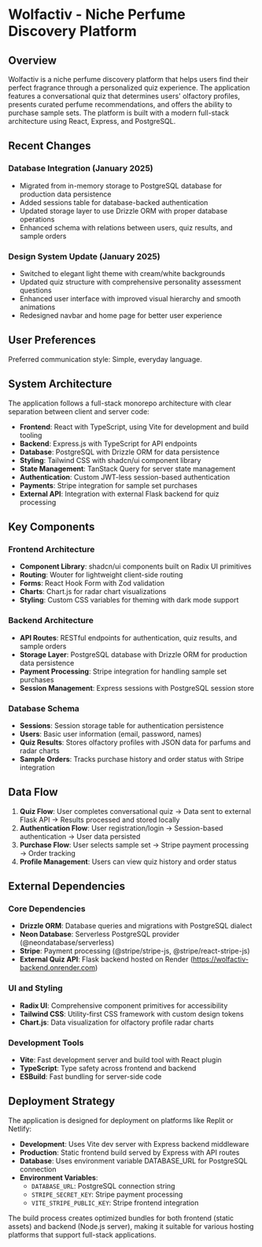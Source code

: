 # Wolfactiv - Niche Perfume Discovery Platform

## Overview

Wolfactiv is a niche perfume discovery platform that helps users find their perfect fragrance through a personalized quiz experience. The application features a conversational quiz that determines users' olfactory profiles, presents curated perfume recommendations, and offers the ability to purchase sample sets. The platform is built with a modern full-stack architecture using React, Express, and PostgreSQL.

## Recent Changes

### Database Integration (January 2025)
- Migrated from in-memory storage to PostgreSQL database for production data persistence
- Added sessions table for database-backed authentication
- Updated storage layer to use Drizzle ORM with proper database operations
- Enhanced schema with relations between users, quiz results, and sample orders

### Design System Update (January 2025)
- Switched to elegant light theme with cream/white backgrounds
- Updated quiz structure with comprehensive personality assessment questions
- Enhanced user interface with improved visual hierarchy and smooth animations
- Redesigned navbar and home page for better user experience

## User Preferences

Preferred communication style: Simple, everyday language.

## System Architecture

The application follows a full-stack monorepo architecture with clear separation between client and server code:

- **Frontend**: React with TypeScript, using Vite for development and build tooling
- **Backend**: Express.js with TypeScript for API endpoints
- **Database**: PostgreSQL with Drizzle ORM for data persistence
- **Styling**: Tailwind CSS with shadcn/ui component library
- **State Management**: TanStack Query for server state management
- **Authentication**: Custom JWT-less session-based authentication
- **Payments**: Stripe integration for sample set purchases
- **External API**: Integration with external Flask backend for quiz processing

## Key Components

### Frontend Architecture
- **Component Library**: shadcn/ui components built on Radix UI primitives
- **Routing**: Wouter for lightweight client-side routing
- **Forms**: React Hook Form with Zod validation
- **Charts**: Chart.js for radar chart visualizations
- **Styling**: Custom CSS variables for theming with dark mode support

### Backend Architecture
- **API Routes**: RESTful endpoints for authentication, quiz results, and sample orders
- **Storage Layer**: PostgreSQL database with Drizzle ORM for production data persistence
- **Payment Processing**: Stripe integration for handling sample set purchases
- **Session Management**: Express sessions with PostgreSQL session store

### Database Schema
- **Sessions**: Session storage table for authentication persistence
- **Users**: Basic user information (email, password, names)  
- **Quiz Results**: Stores olfactory profiles with JSON data for parfums and radar charts
- **Sample Orders**: Tracks purchase history and order status with Stripe integration

## Data Flow

1. **Quiz Flow**: User completes conversational quiz → Data sent to external Flask API → Results processed and stored locally
2. **Authentication Flow**: User registration/login → Session-based authentication → User data persisted
3. **Purchase Flow**: User selects sample set → Stripe payment processing → Order tracking
4. **Profile Management**: Users can view quiz history and order status

## External Dependencies

### Core Dependencies
- **Drizzle ORM**: Database queries and migrations with PostgreSQL dialect
- **Neon Database**: Serverless PostgreSQL provider (@neondatabase/serverless)
- **Stripe**: Payment processing (@stripe/stripe-js, @stripe/react-stripe-js)
- **External Quiz API**: Flask backend hosted on Render (https://wolfactiv-backend.onrender.com)

### UI and Styling
- **Radix UI**: Comprehensive component primitives for accessibility
- **Tailwind CSS**: Utility-first CSS framework with custom design tokens
- **Chart.js**: Data visualization for olfactory profile radar charts

### Development Tools
- **Vite**: Fast development server and build tool with React plugin
- **TypeScript**: Type safety across frontend and backend
- **ESBuild**: Fast bundling for server-side code

## Deployment Strategy

The application is designed for deployment on platforms like Replit or Netlify:

- **Development**: Uses Vite dev server with Express backend middleware
- **Production**: Static frontend build served by Express with API routes
- **Database**: Uses environment variable DATABASE_URL for PostgreSQL connection
- **Environment Variables**: 
  - `DATABASE_URL`: PostgreSQL connection string
  - `STRIPE_SECRET_KEY`: Stripe payment processing
  - `VITE_STRIPE_PUBLIC_KEY`: Stripe frontend integration

The build process creates optimized bundles for both frontend (static assets) and backend (Node.js server), making it suitable for various hosting platforms that support full-stack applications.